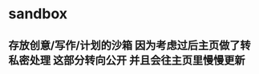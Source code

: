 # sandbox
<b>存放创意/写作/计划的沙箱</b>
<b>因为考虑过后主页做了转私密处理 这部分转向公开 并且会往主页里慢慢更新</b>
----------------------------------------------------------- 

